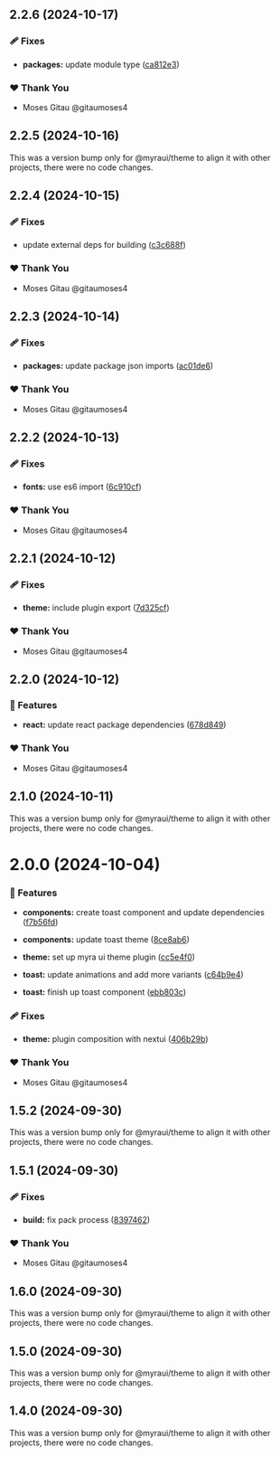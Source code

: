 ## 2.2.6 (2024-10-17)


### 🩹 Fixes

- **packages:** update module type ([ca812e3](https://github.com/myraui/myraui/commit/ca812e3))


### ❤️  Thank You

- Moses Gitau @gitaumoses4

## 2.2.5 (2024-10-16)

This was a version bump only for @myraui/theme to align it with other projects, there were no code changes.

## 2.2.4 (2024-10-15)


### 🩹 Fixes

- update external deps for building ([c3c688f](https://github.com/myraui/myraui/commit/c3c688f))


### ❤️  Thank You

- Moses Gitau @gitaumoses4

## 2.2.3 (2024-10-14)


### 🩹 Fixes

- **packages:** update package json imports ([ac01de6](https://github.com/myraui/myraui/commit/ac01de6))


### ❤️  Thank You

- Moses Gitau @gitaumoses4

## 2.2.2 (2024-10-13)


### 🩹 Fixes

- **fonts:** use es6 import ([6c910cf](https://github.com/myraui/myraui/commit/6c910cf))


### ❤️  Thank You

- Moses Gitau @gitaumoses4

## 2.2.1 (2024-10-12)


### 🩹 Fixes

- **theme:** include plugin export ([7d325cf](https://github.com/myraui/myraui/commit/7d325cf))


### ❤️  Thank You

- Moses Gitau @gitaumoses4

## 2.2.0 (2024-10-12)


### 🚀 Features

- **react:** update react package dependencies ([678d849](https://github.com/myraui/myraui/commit/678d849))


### ❤️  Thank You

- Moses Gitau @gitaumoses4

## 2.1.0 (2024-10-11)

This was a version bump only for @myraui/theme to align it with other projects, there were no code changes.

# 2.0.0 (2024-10-04)


### 🚀 Features

- **components:** create toast component and update dependencies ([f7b56fd](https://github.com/myraui/myraui/commit/f7b56fd))

- **components:** update toast theme ([8ce8ab6](https://github.com/myraui/myraui/commit/8ce8ab6))

- **theme:** set up myra ui theme plugin ([cc5e4f0](https://github.com/myraui/myraui/commit/cc5e4f0))

- **toast:** update animations and add more variants ([c64b9e4](https://github.com/myraui/myraui/commit/c64b9e4))

- **toast:** finish up toast component ([ebb803c](https://github.com/myraui/myraui/commit/ebb803c))


### 🩹 Fixes

- **theme:** plugin composition with nextui ([406b29b](https://github.com/myraui/myraui/commit/406b29b))


### ❤️  Thank You

- Moses Gitau @gitaumoses4

## 1.5.2 (2024-09-30)

This was a version bump only for @myraui/theme to align it with other projects, there were no code changes.

## 1.5.1 (2024-09-30)


### 🩹 Fixes

- **build:** fix pack process ([8397462](https://github.com/myraui/myraui/commit/8397462))


### ❤️  Thank You

- Moses Gitau @gitaumoses4

## 1.6.0 (2024-09-30)

This was a version bump only for @myraui/theme to align it with other projects, there were no code changes.

## 1.5.0 (2024-09-30)

This was a version bump only for @myraui/theme to align it with other projects, there were no code changes.

## 1.4.0 (2024-09-30)

This was a version bump only for @myraui/theme to align it with other projects, there were no code changes.